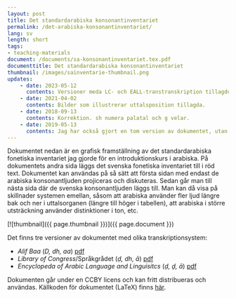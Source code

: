 ```yaml
---
layout: post
title: Det standardarabiska konsonantinventariet
permalink: /det-arabiska-konsonantinventariet/
lang: sv
length: short
tags:
- teaching-materials
document: /documents/sa-konsonantinventariet.tex.pdf
documenttitle: Det standardarabiska konsonantinventariet
thumbnail: /images/sainventarie-thumbnail.png
updates:
    - date: 2023-05-12
      contents: Versioner meda LC- och EALL-transtranskription tillagde.
    - date: 2021-04-02
      contents: Bilder som illustrerar uttalsposition tillagda.
    - date: 2018-09-13
      contents: Korrektion. sh numera palatal och g velar. 
    - date: 2019-05-13
      contents: Jag har också gjort en tom version av dokumentet, utan fonemen ifyllda. Den kan laddas ner [här](/documents/sa-konsonantinventariet-empty.tex.pdf). Denna version kan användas för att låta studenter fylla i konsonantinventariet för en arabisk dialekt eller ett annat språk.
---
```


Dokumentet nedan är en grafisk framställning av det standardarabiska fonetiska inventariet jag gjorde för en introduktionskurs i arabiska. På dokumentets andra sida läggs det svenska fonetiska inventariet till i röd text. Dokumentet kan användas på så sätt att första sidan med endast de arabiska konsonantljuden projiceras och diskuteras. Sedan går man till nästa sida där de svenska konsonantljuden läggs till. Man kan då visa på skillnader systemen emellan, såsom att arabiska använder fler ljud längre bak och ner i uttalsorganen (längre till höger i tabellen), att arabiska i större utsträckning använder distinktioner i ton, etc.

[![thumbnail]({{ page.thumbnail }})]({{ page.document }})

Det finns tre versioner av dokumentet med olika transkriptionsystem:

- *Alif Baa* (*D, dh, aa*) [pdf](/documents/sa-konsonantinventariet.tex.pdf)
- *Library of Congress*/Språkgrådet (*ḍ, dh, ā*) [pdf](/documents/sa-konsonantinventariet-LC.tex.pdf)
- *Encyclopeda of Arabic Language and Linguisitcs* (*ḍ, ḏ, ā*) [pdf](/documents/sa-konsonantinventariet-EALL.tex.pdf)

Dokumenten går under en CCBY licens och kan fritt distribueras och användas. Källkoden för dokumentet (LaTeX) finns [här](/documents/sa-konsonantinventariet.tex).





